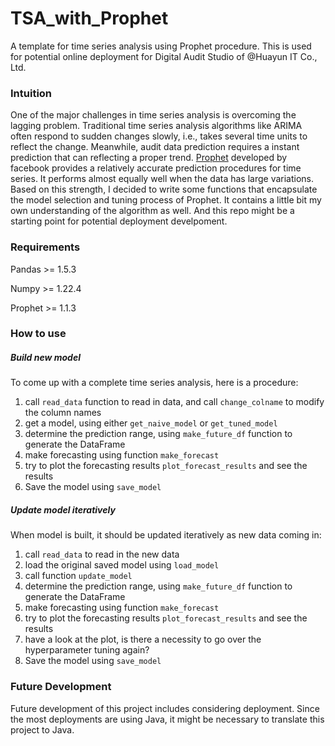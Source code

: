# TSA_with_Prophet
A template for time series analysis using Prophet procedure. This is used for potential online deployment for Digital Audit Studio of @Huayun IT Co., Ltd. 

### Intuition
One of the major challenges in time series analysis is overcoming the lagging problem. Traditional time series analysis algorithms like ARIMA often respond to sudden changes slowly, i.e., takes several time units to reflect the change. Meanwhile, audit data prediction requires a instant prediction that can reflecting a proper trend. <a href="https://facebook.github.io/prophet/">Prophet</a> developed by facebook provides a relatively accurate prediction procedures for time series. It performs almost equally well when the data has large variations. Based on this strength, I decided to write some functions that encapsulate the model selection and tuning process of Prophet. It contains a little bit my own understanding of the algorithm as well. And this repo might be a starting point for potential deployment develpoment.

### Requirements
Pandas >= 1.5.3

Numpy >= 1.22.4

Prophet >= 1.1.3

### How to use
##### Build new model
To come up with a complete time series analysis, here is a procedure:
1. call `read_data` function to read in data, and call `change_colname` to modify the column names
2. get a model, using either `get_naive_model` or `get_tuned_model`
3. determine the prediction range, using `make_future_df` function to generate the DataFrame
4. make forecasting using function `make_forecast`
5. try to plot the forecasting results `plot_forecast_results` and see the results
6. Save the model using `save_model`

##### Update model iteratively
When model is built, it should be updated iteratively as new data coming in:
1. call `read_data` to read in the new data
2. load the original saved model using `load_model`
3. call function `update_model`
4. determine the prediction range, using `make_future_df` function to generate the DataFrame
5. make forecasting using function `make_forecast`
6. try to plot the forecasting results `plot_forecast_results` and see the results
7. have a look at the plot, is there a necessity to go over the hyperparameter tuning again?
8. Save the model using `save_model`

### Future Development
Future development of this project includes considering deployment. Since the most deployments are using Java, it might be necessary to translate this project to Java.



